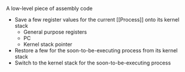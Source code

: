 A low-level piece of assembly code
- Save a few register values for the current [[Process]] onto its kernel stack
	- General purpose registers
	- PC
	- Kernel stack pointer
- Restore a few for the soon-to-be-executing process from its kernel stack
- Switch to the kernel stack for the soon-to-be-executing process